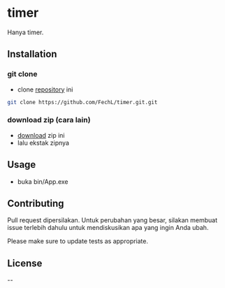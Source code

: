 # timer

Hanya timer.

## Installation

### git clone

* clone [repository](https://github.com/FechL/timer.git) ini

```bash
git clone https://github.com/FechL/timer.git.git
```

### download zip (cara lain)

* [download](https://github.com/FechL/timer/archive/refs/heads/master.zip) zip ini
* lalu ekstak zipnya

## Usage

- buka bin/App.exe

## Contributing
Pull request dipersilakan. Untuk perubahan yang besar, silakan membuat issue terlebih dahulu untuk mendiskusikan apa yang ingin Anda ubah.

Please make sure to update tests as appropriate.

## License

--


